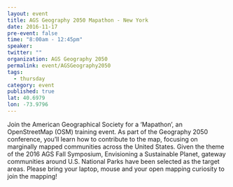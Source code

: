 ```yaml
---
layout: event
title: AGS Geography 2050 Mapathon - New York
date: 2016-11-17
pre-event: false
time: "8:00am - 12:45pm"
speaker: 
twitter: ""
organization: AGS Geography 2050
permalink: event/AGSGeography2050
tags: 
  - thursday
category: event
published: true
lat: 40.6979
lon: -73.9796
---
```


Join the American Geographical Society for a ‘Mapathon’, an OpenStreetMap (OSM) training event. 
As part of the Geography 2050 conference, you’ll learn how to contribute to the map, 
focusing on marginally mapped communities across the United States. Given the theme of the 2016 AGS Fall Symposium, 
Envisioning a Sustainable Planet, gateway communities around U.S. National Parks have been selected as the target areas. 
Please bring your laptop, mouse and your open mapping curiosity to join the mapping!
